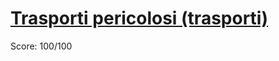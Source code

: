 # [Trasporti pericolosi (trasporti)](https://training.olinfo.it/#/task/trasporti/statement)
Score: 100/100
